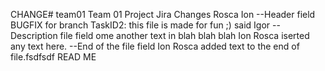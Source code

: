 CHANGE# team01
Team 01 Project
Jira Changes Rosca Ion
--Header field
BUGFIX
for branch TaskID2: this file is made for fun ;) said Igor
--Description file field
ome another text in blah blah blah
Ion Rosca iserted any text here.
--End of the file field
Ion Rosca added text to the end of file.fsdfsdf
READ ME
